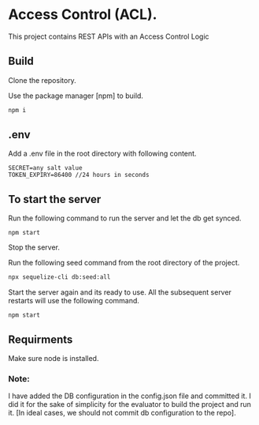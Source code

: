 # Access Control (ACL).

This project contains REST APIs with an Access Control Logic

## Build

Clone the repository.

Use the package manager [npm] to build.

```bash
npm i
```

## .env

Add a .env file in the root directory with following content.

```
SECRET=any salt value
TOKEN_EXPIRY=86400 //24 hours in seconds
```


## To start the server


Run the following command to run the server and let the db get synced.

```
npm start
```

Stop the server.

Run the following seed command from the root directory of the project.

```bash
npx sequelize-cli db:seed:all 
```

Start the server again and its ready to use. All the subsequent server restarts will use the following command.
```
npm start
```
## Requirments

Make sure node is installed.

 ### Note: 
I have added the DB configuration in the config.json file and committed it. I did it for the sake of simplicity for the evaluator to build the project and run it. [In ideal cases, we should not commit db configuration to the repo].
